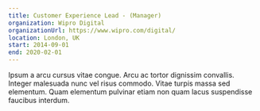 ```yaml
---
title: Customer Experience Lead - (Manager)
organization: Wipro Digital
organizationUrl: https://www.wipro.com/digital/
location: London, UK
start: 2014-09-01
end: 2020-02-01
---
```


Ipsum a arcu cursus vitae congue. Arcu ac tortor dignissim convallis. Integer malesuada nunc vel risus commodo. Vitae turpis massa sed elementum. Quam elementum pulvinar etiam non quam lacus suspendisse faucibus interdum.